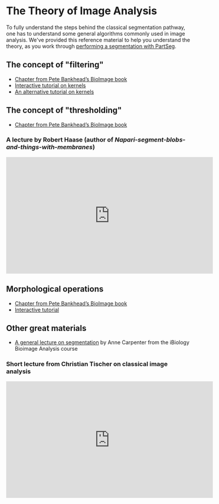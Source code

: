# The Theory of Image Analysis

To fully understand the steps behind the classical segmentation pathway, one has to understand some general algorithms commonly used in image analysis. We've provided this reference material to help you understand the theory, as you work through [performing a segmentation with PartSeg](partseg-nuclei.md). 

## The concept of "filtering"

- [Chapter from Pete Bankhead’s BioImage book](https://bioimagebook.github.io/chapters/2-processing/4-filters/filters.html)
- [Interactive tutorial on kernels](https://www.olympus-lifescience.com/en/microscope-resource/primer/java/digitalimaging/processing/convolutionkernels/)
- [An alternative tutorial on kernels](https://setosa.io/ev/image-kernels/)

## The concept of "thresholding"

- [Chapter from Pete Bankhead’s BioImage book](https://bioimagebook.github.io/chapters/2-processing/3-thresholding/thresholding.html)

### A lecture by Robert Haase (author of *Napari-segment-blobs-and-things-with-membranes*)

<center><iframe width="560" height="315" src="https://www.youtube.com/embed/LT8L3vSLQ2Q" title="YouTube video player" frameborder="0" allow="accelerometer; autoplay; clipboard-write; encrypted-media; gyroscope; picture-in-picture" allowfullscreen></iframe></center>

## Morphological operations

- [Chapter from Pete Bankhead’s BioImage book](https://bioimagebook.github.io/chapters/2-processing/4-filters/filters.html)
- [Interactive tutorial](https://micro.magnet.fsu.edu/primer/java/digitalimaging/russ/erosiondilation/index.html)

## Other great materials

- [A general lecture on segmentation](https://www.ibiology.org/techniques/bioimage-analysis/#part-3) by Anne Carpenter from the iBiology Bioimage Analysis course

### Short lecture from Christian Tischer on classical image analysis

<center><iframe width="560" height="315" src="https://www.youtube.com/embed/0PP38Z0CNMI" title="YouTube video player" frameborder="0" allow="accelerometer; autoplay; clipboard-write; encrypted-media; gyroscope; picture-in-picture" allowfullscreen></iframe></center>
